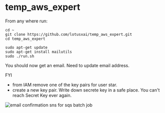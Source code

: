 # temp_aws_expert

From any where run:


```
cd ~
git clone https://github.com/lotusxai/temp_aws_expert.git
cd temp_aws_expert

sudo apt-get update
sudo apt-get install mailutils
sudo ./run.sh

```

You should now get an email. Need to update email address.

FYI
* from IAM remove one of the key pairs for user star.
* create a new key pair. Write down secrete key in a safe place. You can't reach Secret Key ever again.

![email confirmation sns for sqs batch job](https://s3.amazonaws.com/star227/in/Screen+Shot+2019-02-22+at+7.14.07+PM.png)
